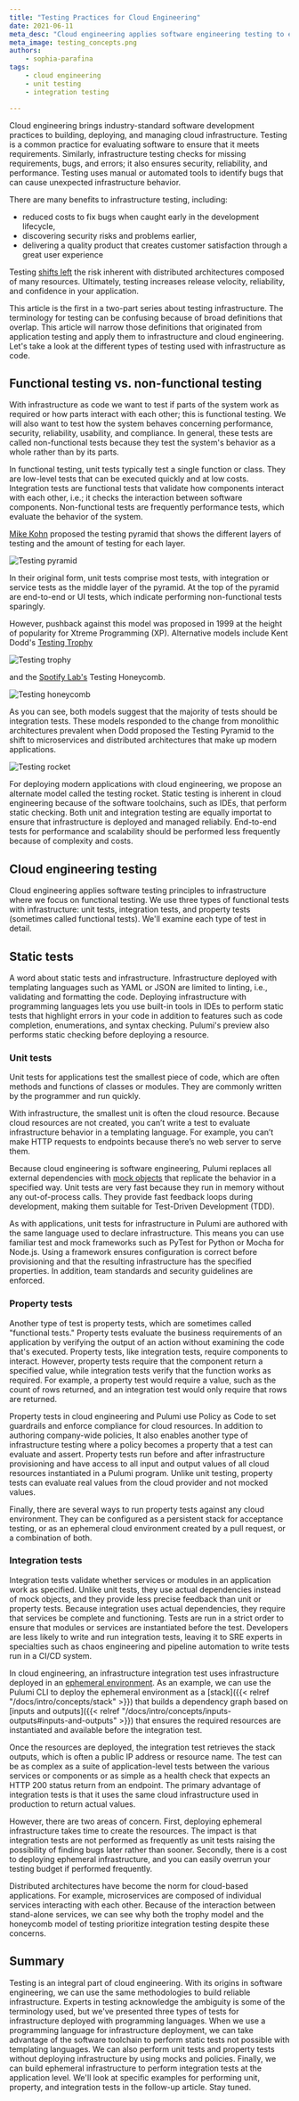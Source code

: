 ```yaml
---
title: "Testing Practices for Cloud Engineering"
date: 2021-06-11
meta_desc: "Cloud engineering applies software engineering testing to ensure reliability, secure, and quality infrastructure."
meta_image: testing_concepts.png
authors:
    - sophia-parafina
tags:
    - cloud engineering
    - unit testing
    - integration testing

---
```


Cloud engineering brings industry-standard software development practices to building, deploying, and managing cloud infrastructure. Testing is a common practice for evaluating software to ensure that it meets requirements. Similarly, infrastructure testing checks for missing requirements, bugs, and errors; it also ensures security, reliability, and performance. Testing uses manual or automated tools to identify bugs that can cause unexpected infrastructure behavior.

There are many benefits to infrastructure testing, including:

- reduced costs to fix bugs when caught early in the development lifecycle,
- discovering security risks and problems earlier,
- delivering a quality product that creates customer satisfaction through a great user experience

Testing [shifts left](https://en.wikipedia.org/wiki/Shift-left_testing) the risk inherent with distributed architectures composed of many resources. Ultimately, testing increases release velocity, reliability, and confidence in your application.

This article is the first in a two-part series about testing infrastructure. The terminology for testing can be confusing because of broad definitions that overlap. This article will narrow those definitions that originated from application testing and apply them to infrastructure and cloud engineering. Let's take a look at the different types of testing used with infrastructure as code.

<!--more-->

## Functional testing vs. non-functional testing

With infrastructure as code we want to test if parts of the system work as required or how parts interact with each other; this is functional testing. We will also want to test how the system behaves concerning performance, security, reliability, usability, and compliance. In general, these tests are called non-functional tests because they test the system's behavior as a whole rather than by its parts.

In functional testing, unit tests typically test a single function or class. They are low-level tests that can be executed quickly and at low costs. Integration tests are functional tests that validate how components interact with each other, i.e.; it checks the interaction between software components. Non-functional tests are frequently performance tests, which evaluate the behavior of the system.

[Mike Kohn](https://twitter.com/mikewcohn) proposed the testing pyramid that shows the different layers of testing and the amount of testing for each layer.

![Testing pyramid](testPyramid.png)

In their original form, unit tests comprise most tests, with integration or service tests as the middle layer of the pyramid. At the top of the pyramid are end-to-end or UI tests, which indicate performing non-functional tests sparingly.

However, pushback against this model was proposed in 1999 at the height of popularity for Xtreme Programming (XP). Alternative models include Kent Dodd's [Testing Trophy](https://twitter.com/kentcdodds/status/960723172591992832)

![Testing trophy](testingtrophy.jpg)

and the  [Spotify Lab's](https://engineering.atspotify.com/2018/01/11/testing-of-microservices/) Testing Honeycomb.

![Testing honeycomb](microservices-testing-honeycomb-2.png)

As you can see, both models suggest that the majority of tests should be integration tests. These models responded to the change from monolithic architectures prevalent when Dodd proposed the Testing Pyramid to the shift to microservices and distributed architectures that make up modern applications.

![Testing rocket](testing_rocket.png)

For deploying modern applications with cloud engineering, we propose an alternate model called the testing rocket. Static testing is inherent in cloud engineering because of the software toolchains, such as IDEs, that perform static checking. Both unit and integration testing are equally importat to ensure that infrastructure is deployed and managed reliabily. End-to-end tests for performance and scalability should be performed less frequently because of complexity and costs.

## Cloud engineering testing

Cloud engineering applies software testing principles to infrastructure where we focus on functional testing. We use three types of functional tests with infrastructure: unit tests, integration tests, and property tests (sometimes called functional tests). We'll examine each type of test in detail.

## Static tests

A word about static tests and infrastructure. Infrastructure deployed with templating languages such as YAML or JSON are limited to linting, i.e., validating and formatting the code. Deploying infrastructure with programming languages lets you use built-in tools in IDEs to perform static tests that highlight errors in your code in addition to features such as code completion, enumerations, and syntax checking. Pulumi's preview also performs static checking before deploying a resource.

### Unit tests

Unit tests for applications test the smallest piece of code, which are often methods and functions of classes or modules. They are commonly written by the programmer and run quickly.

With infrastructure, the smallest unit is often the cloud resource. Because cloud resources are not created, you can’t write a test to evaluate infrastructure behavior in a templating language. For example, you can’t make HTTP requests to endpoints because there’s no web server to serve them.

Because cloud engineering is software engineering, Pulumi replaces all external dependencies with [mock objects](https://en.wikipedia.org/wiki/Mock_object) that replicate the behavior in a specified way. Unit tests are very fast because they run in memory without any out-of-process calls. They provide fast feedback loops during development, making them suitable for Test-Driven Development (TDD).

As with applications, unit tests for infrastructure in Pulumi are authored with the same language used to declare infrastructure.  This means you can use familiar test and mock frameworks such as PyTest for Python or Mocha for Node.js.  Using a framework ensures configuration is correct before provisioning and that the resulting infrastructure has the specified properties. In addition, team standards and security guidelines are enforced.

### Property tests

Another type of test is property tests, which are sometimes called "functional tests." Property tests evaluate the business requirements of an application by verifying the output of an action without examining the code that's executed. Property tests, like integration tests, require components to interact.  However, property tests require that the component return a specified value, while integration tests verify that the function works as required. For example, a property test would require a value, such as the count of rows returned, and an integration test would only require that rows are returned.

Property tests in cloud engineering and Pulumi use Policy as Code to set guardrails and enforce compliance for cloud resources. In addition to authoring company-wide policies, It also enables another type of infrastructure testing where a policy becomes a property that a test can evaluate and assert. Property tests run before and after infrastructure provisioning and have access to all input and output values of all cloud resources instantiated in a Pulumi program. Unlike unit testing, property tests can evaluate real values from the cloud provider and not mocked values.

Finally, there are several ways to run property tests against any cloud environment. They can be configured as a persistent  stack for acceptance testing, or as an ephemeral cloud environment created by a pull request, or a combination of both.

### Integration tests

Integration tests validate whether services or modules in an application work as specified. Unlike unit tests, they use actual dependencies instead of mock objects, and they provide less precise feedback than unit or property tests. Because integration uses actual dependencies, they require that services be complete and functioning. Tests are run in a strict order to ensure that modules or services are instantiated before the test. Developers are less likely to write and run integration tests, leaving it to SRE experts in specialties such as chaos engineering and pipeline automation to write tests run in a CI/CD system.

In cloud engineering, an infrastructure integration test uses infrastructure deployed in an [ephemeral environment](https://about.gitlab.com/blog/2020/01/27/kubecon-na-2019-are-you-about-to-break-prod/). As an example, we can use the Pulumi CLI to deploy the ephemeral environment as a [stack]({{< relref "/docs/intro/concepts/stack" >}}) that builds a dependency graph based on [inputs and outputs]({{< relref "/docs/intro/concepts/inputs-outputs#inputs-and-outputs" >}}) that ensures the required resources are instantiated and available before the integration test.

Once the resources are deployed, the integration test retrieves the stack outputs, which is often a public IP address or resource name. The test can be as complex as a suite of application-level tests between the various services or components or as simple as a health check that expects an HTTP 200 status return from an endpoint. The primary advantage of integration tests is that it uses the same cloud infrastructure used in production to return actual values.

However, there are two areas of concern. First, deploying ephemeral infrastructure takes time to create the resources. The impact is that integration tests are not performed as frequently as unit tests raising the possibility of finding bugs later rather than sooner. Secondly, there is a cost to deploying ephemeral infrastructure, and you can easily overrun your testing budget if performed frequently.

Distributed architectures have become the norm for cloud-based applications. For example, microservices are composed of individual services interacting with each other. Because of the interaction between stand-alone services, we can see why both the trophy model and the honeycomb model of testing prioritize integration testing despite these concerns.

## Summary

Testing is an integral part of cloud engineering. With its origins in software engineering, we can use the same methodologies to build reliable infrastructure. Experts in testing acknowledge the ambiguity is some of the terminology used, but we've presented three types of tests for infrastructure deployed with programming languages. When we use a programming language for infrastructure deployment, we can take advantage of the software toolchain to perform static tests not possible with templating languages. We can also perform unit tests and property tests without deploying infrastructure by using mocks and policies. Finally, we can build ephemeral infrastructure to perform integration tests at the application level. We'll look at specific examples for performing unit, property, and integration tests in the follow-up article. Stay tuned.
